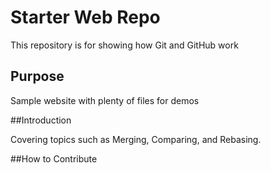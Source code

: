 # Starter Web Repo

This repository is for showing how Git and GitHub work

## Purpose

Sample website with plenty of files for demos

##Introduction

Covering topics such as Merging, Comparing, and Rebasing.

##How to Contribute